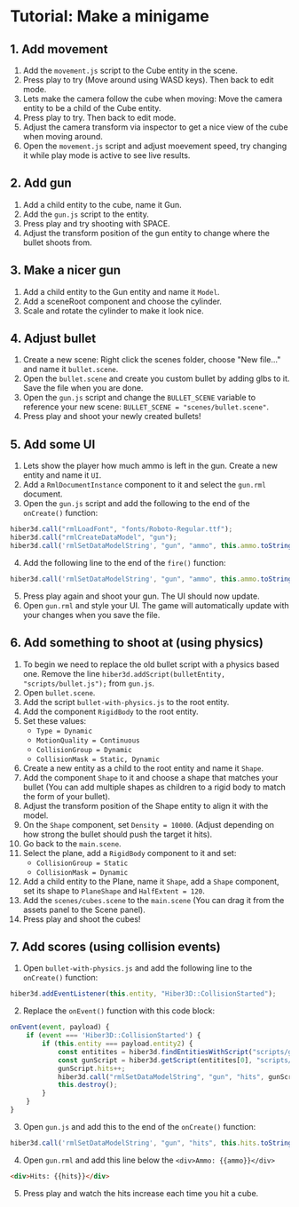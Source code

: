 # Tutorial: Make a minigame

## 1. Add movement

1. Add the `movement.js` script to the Cube entity in the scene.
2. Press play to try (Move around using WASD keys). Then back to edit mode.
3. Lets make the camera follow the cube when moving: Move the camera entity to be a child of the Cube entity.
4. Press play to try. Then back to edit mode.
5. Adjust the camera transform via inspector to get a nice view of the cube when moving around.
6. Open the `movement.js` script and adjust moevement speed, try changing it while play mode is active to see live results.

## 2. Add gun

1. Add a child entity to the cube, name it Gun.
2. Add the `gun.js` script to the entity.
3. Press play and try shooting with SPACE.
4. Adjust the transform position of the gun entity to change where the bullet shoots from.

## 3. Make a nicer gun

1. Add a child entity to the Gun entity and name it `Model`.
2. Add a sceneRoot component and choose the cylinder.
3. Scale and rotate the cylinder to make it look nice.

## 4. Adjust bullet

1. Create a new scene: Right click the scenes folder, choose "New file..." and name it `bullet.scene`.
2. Open the `bullet.scene` and create you custom bullet by adding glbs to it. Save the file when you are done.
3. Open the `gun.js` script and change the `BULLET_SCENE` variable to reference your new scene: `BULLET_SCENE = "scenes/bullet.scene"`.
4. Press play and shoot your newly created bullets!

## 5. Add some UI

1. Lets show the player how much ammo is left in the gun. Create a new entity and name it `UI`.
2. Add a `RmlDocumentInstance` component to it and select the `gun.rml` document.
3. Open the `gun.js` script and add the following to the end of the  `onCreate()` function:

```js
hiber3d.call("rmlLoadFont", "fonts/Roboto-Regular.ttf");
hiber3d.call("rmlCreateDataModel", "gun");
hiber3d.call('rmlSetDataModelString', "gun", "ammo", this.ammo.toString());
```

4. Add the following line to the end of the  `fire()` function:

```js
hiber3d.call('rmlSetDataModelString', "gun", "ammo", this.ammo.toString());
```

5. Press play again and shoot your gun. The UI should now update.
6. Open `gun.rml` and style your UI. The game will automatically update with your changes when you save the file.

## 6. Add something to shoot at (using physics)

1. To begin we need to replace the old bullet script with a physics based one. Remove the line `hiber3d.addScript(bulletEntity, "scripts/bullet.js");` from `gun.js`.
2. Open `bullet.scene`.
3. Add the script `bullet-with-physics.js` to the root entity.
4. Add the component `RigidBody` to the root entity.
5. Set these values:
    - `Type = Dynamic`
    - `MotionQuality = Continuous`
    - `CollisionGroup = Dynamic`
    - `CollisionMask = Static, Dynamic`
6. Create a new entity as a child to the root entity and name it `Shape`.
7. Add the component `Shape` to it and choose a shape that matches your bullet (You can add multiple shapes as children to a rigid body to match the form of your bullet).
8. Adjust the transform position of the Shape entity to align it with the model.
9. On the `Shape` component, set `Density = 10000`. (Adjust depending on how strong the bullet should push the target it hits).
10. Go back to the `main.scene`.
11. Select the plane, add a `RigidBody` component to it and set:
    - `CollisionGroup = Static`
    - `CollisionMask = Dynamic`
12. Add a child entity to the Plane, name it `Shape`, add a `Shape` component, set its shape to `PlaneShape` and `HalfExtent = 120`.
13. Add the `scenes/cubes.scene` to the `main.scene` (You can drag it from the assets panel to the Scene panel).
14. Press play and shoot the cubes!

## 7. Add scores (using collision events)

1. Open `bullet-with-physics.js` and add the following line to the `onCreate()` function:

```js
hiber3d.addEventListener(this.entity, "Hiber3D::CollisionStarted");
```

2. Replace the `onEvent()` function with this code block:

```js
onEvent(event, payload) { 
    if (event === 'Hiber3D::CollisionStarted') {
        if (this.entity === payload.entity2) {
            const entitites = hiber3d.findEntitiesWithScript("scripts/gun.js");
            const gunScript = hiber3d.getScript(entitites[0], "scripts/gun.js");
            gunScript.hits++;
            hiber3d.call("rmlSetDataModelString", "gun", "hits", gunScript.hits.toString());
            this.destroy();
        }
    }
}
```

3. Open `gun.js` and add this to the end of the `onCreate()` function:

```js
hiber3d.call('rmlSetDataModelString', "gun", "hits", this.hits.toString());
```

4. Open `gun.rml` and add this line below the `<div>Ammo: {{ammo}}</div>`

```html
<div>Hits: {{hits}}</div>
```

5. Press play and watch the hits increase each time you hit a cube.
